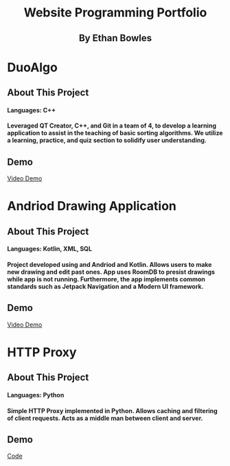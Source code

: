 <h1 align="center">Website Programming Portfolio</h1>
<h2 align="center">By Ethan Bowles</h2>

# DuoAlgo
## About This Project
#### Languages: C++
#### Leveraged QT Creator, C++, and Git in a team of 4, to develop a learning application to assist in the teaching of basic sorting algorithms. We utilize a learning, practice, and quiz section to solidify user understanding.

## Demo
[Video Demo](https://drive.google.com/file/d/14oZwo6S6V0MmjKN4-MBA1dEMJKMObT6l/view?usp=sharing)

# Andriod Drawing Application
## About This Project
#### Languages: Kotlin, XML, SQL
#### Project developed using and Andriod and Kotlin. Allows users to make new drawing and edit past ones. App uses RoomDB to presist drawings while app is not running. Furthermore, the app implements common standards such as Jetpack Navigation and a Modern UI framework.

## Demo
[Video Demo](https://youtu.be/2Yhsurvms_I)

# HTTP Proxy
## About This Project
#### Languages: Python
#### Simple HTTP Proxy implemented in Python. Allows caching and filtering of client requests. Acts as a middle man between client and server.

## Demo
[Code]()

